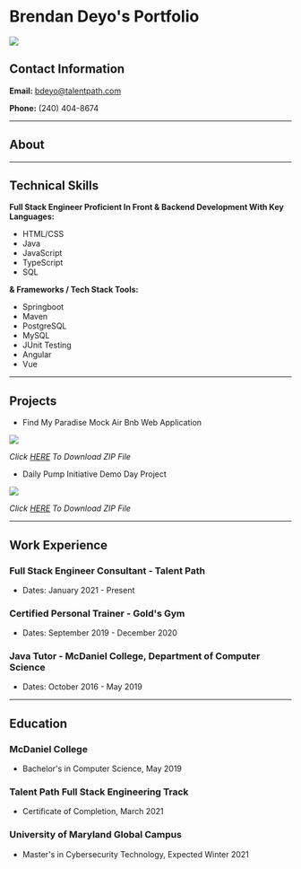 <link href="style.css" rel="stylesheet">

# Brendan Deyo's Portfolio


<img src="https://media-exp1.licdn.com/dms/image/C4D03AQF-4GSnD_xtCQ/profile-displayphoto-shrink_400_400/0/1616591168288?e=1623283200&v=beta&t=mZtupgrioxXCi90SmeuamTknkADoe_4hoyKR4OaDjxg" id = "profile">


## Contact Information
**Email:** bdeyo@talentpath.com

**Phone:** (240) 404-8674

<hr>

## About

<hr>

## Technical Skills
**Full Stack Engineer Proficient In Front & Backend Development With Key Languages:**
* HTML/CSS
* Java
* JavaScript
* TypeScript
* SQL

**& Frameworks / Tech Stack Tools:**
* Springboot 
* Maven
* PostgreSQL
* MySQL
* JUnit Testing
* Angular
* Vue

<hr>

## Projects
* Find My Paradise Mock Air Bnb Web Application

<img src="https://png.pngtree.com/png-clipart/20190630/original/pngtree-zip-file-document-icon-png-image_4166551.jpg" id="zip">

*Click [HERE](../Documents/FindMyParadise.zip) To Download ZIP File*


* Daily Pump Initiative Demo Day Project

<img src="https://png.pngtree.com/png-clipart/20190630/original/pngtree-zip-file-document-icon-png-image_4166551.jpg" id="zip">

*Click [HERE]() To Download ZIP File*

<hr>

## Work Experience

### Full Stack Engineer Consultant - Talent Path
* Dates: January 2021 - Present

### Certified Personal Trainer - Gold's Gym
* Dates: September 2019 - December 2020

### Java Tutor - McDaniel College, Department of Computer Science
* Dates: October 2016 - May 2019

<hr>

## Education

### McDaniel College 
* Bachelor's in Computer Science, May 2019

### Talent Path Full Stack Engineering Track 
* Certificate of Completion, March 2021

### University of Maryland Global Campus 
* Master's in Cybersecurity Technology, Expected Winter 2021

